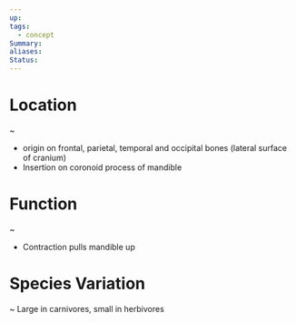 ```yaml
---
up: 
tags:
  - concept
Summary: 
aliases: 
Status:
---
```

# Location
~ 
- origin on frontal, parietal, temporal and occipital bones (lateral surface of cranium)
- Insertion on coronoid process of mandible

# Function
~
- Contraction pulls mandible up

# Species Variation
~
Large in carnivores, small in herbivores